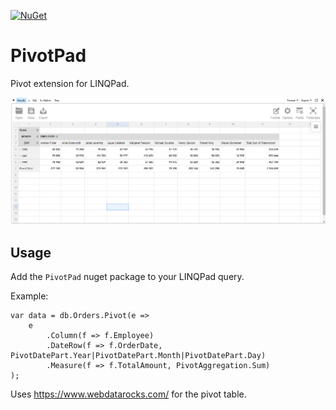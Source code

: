 [![NuGet](https://img.shields.io/nuget/v/PivotPad.svg?maxAge=2592000)](https://www.nuget.org/packages/PivotPad)

# PivotPad

Pivot extension for LINQPad.

![screenshot.png](screenshot.png)

## Usage

Add the `PivotPad` nuget package to your LINQPad query.

Example:

    var data = db.Orders.Pivot(e => 
        e
            .Column(f => f.Employee)
            .DateRow(f => f.OrderDate, PivotDatePart.Year|PivotDatePart.Month|PivotDatePart.Day)
            .Measure(f => f.TotalAmount, PivotAggregation.Sum)
	);

Uses https://www.webdatarocks.com/ for the pivot table. 
